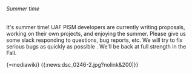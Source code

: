 ###### Summer time

It's summer time! UAF PISM developers are currently writing proposals,
working on their own projects, and enjoying the summer. Please give us
some slack responding to questions, bug reports, etc. We will try to fix
serious bugs as quickly as possible . We'll be back at full strength in
the Fall.

{=mediawiki}
{{:news:dsc_0246-2.jpg?nolink&200|}}

